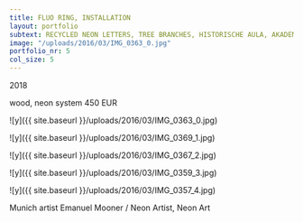 ```yaml
---
title: FLUO RING, INSTALLATION
layout: portfolio
subtext: RECYCLED NEON LETTERS, TREE BRANCHES, HISTORISCHE AULA, AKADEMIE DER BILDENDEN KÜNSTE, 2016
image: "/uploads/2016/03/IMG_0363_0.jpg"
portfolio_nr: 5
col_size: 5
---
```

2018

wood, neon system
450 EUR

![y]({{ site.baseurl }}/uploads/2016/03/IMG_0363_0.jpg)

![y]({{ site.baseurl }}/uploads/2016/03/IMG_0369_1.jpg)

![y]({{ site.baseurl }}/uploads/2016/03/IMG_0367_2.jpg)

![y]({{ site.baseurl }}/uploads/2016/03/IMG_0359_3.jpg)

![y]({{ site.baseurl }}/uploads/2016/03/IMG_0357_4.jpg)


Munich artist Emanuel Mooner / Neon Artist, Neon Art
